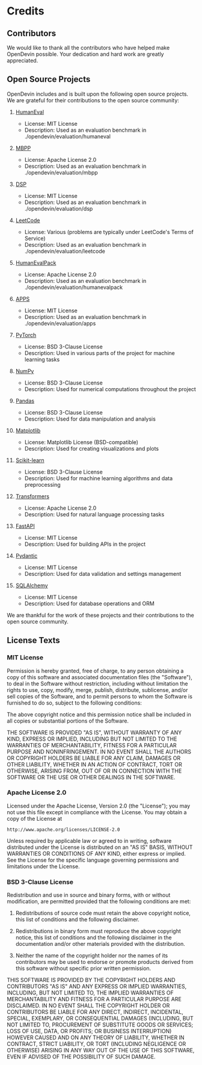# Credits

## Contributors

We would like to thank all the contributors who have helped make OpenDevin possible. Your dedication and hard work are greatly appreciated.

## Open Source Projects

OpenDevin includes and is built upon the following open source projects. We are grateful for their contributions to the open source community:

1. [HumanEval](https://github.com/openai/human-eval)
   - License: MIT License
   - Description: Used as an evaluation benchmark in ./opendevin/evaluation/humaneval

2. [MBPP](https://github.com/google-research/google-research/tree/master/mbpp)
   - License: Apache License 2.0
   - Description: Used as an evaluation benchmark in ./opendevin/evaluation/mbpp

3. [DSP](https://github.com/microsoft/DataScienceProblems)
   - License: MIT License
   - Description: Used as an evaluation benchmark in ./opendevin/evaluation/dsp

4. [LeetCode](https://leetcode.com/)
   - License: Various (problems are typically under LeetCode's Terms of Service)
   - Description: Used as an evaluation benchmark in ./opendevin/evaluation/leetcode

5. [HumanEvalPack](https://github.com/bigcode-project/bigcode-evaluation-harness)
   - License: Apache License 2.0
   - Description: Used as an evaluation benchmark in ./opendevin/evaluation/humanevalpack

6. [APPS](https://github.com/hendrycks/apps)
   - License: MIT License
   - Description: Used as an evaluation benchmark in ./opendevin/evaluation/apps

7. [PyTorch](https://pytorch.org/)
   - License: BSD 3-Clause License
   - Description: Used in various parts of the project for machine learning tasks

8. [NumPy](https://numpy.org/)
   - License: BSD 3-Clause License
   - Description: Used for numerical computations throughout the project

9. [Pandas](https://pandas.pydata.org/)
   - License: BSD 3-Clause License
   - Description: Used for data manipulation and analysis

10. [Matplotlib](https://matplotlib.org/)
    - License: Matplotlib License (BSD-compatible)
    - Description: Used for creating visualizations and plots

11. [Scikit-learn](https://scikit-learn.org/)
    - License: BSD 3-Clause License
    - Description: Used for machine learning algorithms and data preprocessing

12. [Transformers](https://github.com/huggingface/transformers)
    - License: Apache License 2.0
    - Description: Used for natural language processing tasks

13. [FastAPI](https://fastapi.tiangolo.com/)
    - License: MIT License
    - Description: Used for building APIs in the project

14. [Pydantic](https://pydantic-docs.helpmanual.io/)
    - License: MIT License
    - Description: Used for data validation and settings management

15. [SQLAlchemy](https://www.sqlalchemy.org/)
    - License: MIT License
    - Description: Used for database operations and ORM

We are thankful for the work of these projects and their contributions to the open source community.

## License Texts

### MIT License

Permission is hereby granted, free of charge, to any person obtaining a copy of this software and associated documentation files (the "Software"), to deal in the Software without restriction, including without limitation the rights to use, copy, modify, merge, publish, distribute, sublicense, and/or sell copies of the Software, and to permit persons to whom the Software is furnished to do so, subject to the following conditions:

The above copyright notice and this permission notice shall be included in all copies or substantial portions of the Software.

THE SOFTWARE IS PROVIDED "AS IS", WITHOUT WARRANTY OF ANY KIND, EXPRESS OR IMPLIED, INCLUDING BUT NOT LIMITED TO THE WARRANTIES OF MERCHANTABILITY, FITNESS FOR A PARTICULAR PURPOSE AND NONINFRINGEMENT. IN NO EVENT SHALL THE AUTHORS OR COPYRIGHT HOLDERS BE LIABLE FOR ANY CLAIM, DAMAGES OR OTHER LIABILITY, WHETHER IN AN ACTION OF CONTRACT, TORT OR OTHERWISE, ARISING FROM, OUT OF OR IN CONNECTION WITH THE SOFTWARE OR THE USE OR OTHER DEALINGS IN THE SOFTWARE.

### Apache License 2.0

Licensed under the Apache License, Version 2.0 (the "License");
you may not use this file except in compliance with the License.
You may obtain a copy of the License at

    http://www.apache.org/licenses/LICENSE-2.0

Unless required by applicable law or agreed to in writing, software
distributed under the License is distributed on an "AS IS" BASIS,
WITHOUT WARRANTIES OR CONDITIONS OF ANY KIND, either express or implied.
See the License for the specific language governing permissions and
limitations under the License.

### BSD 3-Clause License

Redistribution and use in source and binary forms, with or without modification, are permitted provided that the following conditions are met:

1. Redistributions of source code must retain the above copyright notice, this list of conditions and the following disclaimer.

2. Redistributions in binary form must reproduce the above copyright notice, this list of conditions and the following disclaimer in the documentation and/or other materials provided with the distribution.

3. Neither the name of the copyright holder nor the names of its contributors may be used to endorse or promote products derived from this software without specific prior written permission.

THIS SOFTWARE IS PROVIDED BY THE COPYRIGHT HOLDERS AND CONTRIBUTORS "AS IS" AND ANY EXPRESS OR IMPLIED WARRANTIES, INCLUDING, BUT NOT LIMITED TO, THE IMPLIED WARRANTIES OF MERCHANTABILITY AND FITNESS FOR A PARTICULAR PURPOSE ARE DISCLAIMED. IN NO EVENT SHALL THE COPYRIGHT HOLDER OR CONTRIBUTORS BE LIABLE FOR ANY DIRECT, INDIRECT, INCIDENTAL, SPECIAL, EXEMPLARY, OR CONSEQUENTIAL DAMAGES (INCLUDING, BUT NOT LIMITED TO, PROCUREMENT OF SUBSTITUTE GOODS OR SERVICES; LOSS OF USE, DATA, OR PROFITS; OR BUSINESS INTERRUPTION) HOWEVER CAUSED AND ON ANY THEORY OF LIABILITY, WHETHER IN CONTRACT, STRICT LIABILITY, OR TORT (INCLUDING NEGLIGENCE OR OTHERWISE) ARISING IN ANY WAY OUT OF THE USE OF THIS SOFTWARE, EVEN IF ADVISED OF THE POSSIBILITY OF SUCH DAMAGE.
